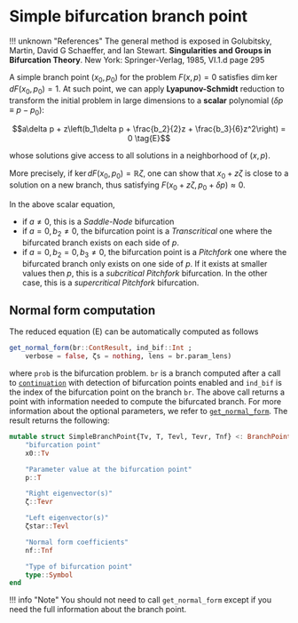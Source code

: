 # Simple bifurcation branch point

!!! unknown "References"
    The general method is exposed in Golubitsky, Martin, David G Schaeffer, and Ian Stewart. **Singularities and Groups in Bifurcation Theory**. New York: Springer-Verlag, 1985, VI.1.d page 295

A simple branch point $(x_0,p_0)$ for the problem $F(x,p)=0$ satisfies $\dim \ker dF(x_0,p_0) = 1$. At such point, we can apply **Lyapunov-Schmidt** reduction to transform the initial problem in large dimensions to a **scalar** polynomial ($\delta p \equiv p-p_0$): 

$$a\delta p + z\left(b_1\delta p + \frac{b_2}{2}z + \frac{b_3}{6}z^2\right) = 0 \tag{E}$$

whose solutions give access to all solutions in a neighborhood of $(x,p)$.

More precisely, if $\ker dF(x_0,p_0) = \mathbb R\zeta$, one can show that $x_0+z\zeta$ is close to a solution on a new branch, thus satisfying $F(x_0+z\zeta,p_0+\delta p)\approx 0$.

In the above scalar equation,

- if $a\neq 0$, this is a *Saddle-Node* bifurcation
- if $a=0,b_2\neq 0$, the bifurcation point is a *Transcritical* one where the bifurcated branch exists on each side of $p$.
- if $a=0,b_2=0, b_3\neq 0$, the bifurcation point is a *Pitchfork* one where the bifurcated branch only exists on one side of $p$. If it exists at smaller values then $p$, this is a *subcritical Pitchfork* bifurcation. In the other case, this is a *supercritical Pitchfork* bifurcation.

## Normal form computation

The reduced equation (E) can be automatically computed as follows

```julia
get_normal_form(br::ContResult, ind_bif::Int ;
	verbose = false, ζs = nothing, lens = br.param_lens)
```

where `prob` is the bifurcation problem. `br` is a branch computed after a call to [`continuation`](@ref) with detection of bifurcation points enabled and `ind_bif` is the index of the bifurcation point on the branch `br`. The above call returns a point with information needed to compute the bifurcated branch. For more information about the optional parameters, we refer to [`get_normal_form`](@ref). The result returns the following:

```julia
mutable struct SimpleBranchPoint{Tv, T, Tevl, Tevr, Tnf} <: BranchPoint
	"bifurcation point"
	x0::Tv

	"Parameter value at the bifurcation point"
	p::T

	"Right eigenvector(s)"
	ζ::Tevr

	"Left eigenvector(s)"
	ζstar::Tevl

	"Normal form coefficients"
	nf::Tnf

	"Type of bifurcation point"
	type::Symbol
end
```

!!! info "Note"
    You should not need to call `get_normal_form` except if you need the full information about the branch point.
